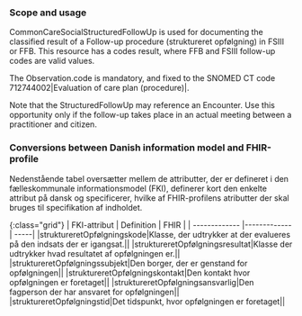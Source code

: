 <!-- StructureDefinition-KLCommonCareSocialStructuredFollowUp-intro.md {% comment %}
***********************************************************************************************
*                               WARNING: DO NOT EDIT THIS FILE                                *
*                                                                                             *
* This file is generated by SUSHI. Any edits you make to this file will be overwritten.       *
*                                                                                             *
* To change the contents of this file, edit the original source file at:                      *
* ig-data\input\pagecontent\StructureDefinition-KLCommonCareSocialStructuredFollowUp-intro.md *
***********************************************************************************************
{% endcomment %} -->
### Scope and usage

CommonCareSocialStructuredFollowUp is used for documenting the classified result of a Follow-up procedure (struktureret opfølgning) in FSIII or FFB. This resource has a codes result, where FFB and FSIII follow-up codes are valid values.

The Observation.code is mandatory, and fixed to the SNOMED CT code 712744002|Evaluation of care plan (procedure)|.

Note that the StructuredFollowUp may reference an Encounter. Use this opportunity only if the follow-up takes place in an actual meeting between a practitioner and citizen.

### Conversions between Danish information model and FHIR-profile

Nedenstående tabel oversætter mellem de attributter, der er defineret i den fælleskommunale informationsmodel (FKI), definerer kort den enkelte attribut på dansk og specificerer, hvilke af FHIR-profilens atributter der skal bruges til specifikation af indholdet. 

{:class="grid"}
|   FKI-attribut      | Definition        | FHIR  |
| ------------- |-------------| -----|
|struktureretOpfølgningskode|Klasse, der udtrykker at der evalueres på den indsats der er igangsat.||
|struktureretOpfølgningsresultat|Klasse der udtrykker hvad resultatet af opfølgningen er.||
|struktureretOpfølgningssubjekt|Den borger, der er genstand for opfølgningen||
|struktureretOpfølgningskontakt|Den kontakt hvor opfølgningen er foretaget||
|struktureretOpfølgningsansvarlig|Den fagperson der har ansvaret for opfølgningen||
|struktureretOpfølgningstid|Det tidspunkt, hvor opfølgningen er foretaget||









